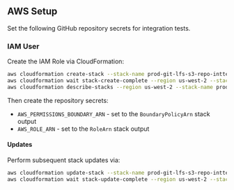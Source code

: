 ## AWS Setup

Set the following GitHub repository secrets for integration tests.

### IAM User

Create the IAM Role via CloudFormation:

```bash
aws cloudformation create-stack --stack-name prod-git-lfs-s3-repo-inttest-role --region us-west-2 --template-body file://iam_role.yml --parameters ParameterKey=EnvironmentName,ParameterValue=prod ParameterKey=RepoName,ParameterValue=troyready/git-lfs-s3 ParameterKey=ServiceName,ParameterValue=git-lfs-s3 --capabilities CAPABILITY_NAMED_IAM
aws cloudformation wait stack-create-complete --region us-west-2 --stack-name prod-git-lfs-s3-repo-inttest-role
aws cloudformation describe-stacks --region us-west-2 --stack-name prod-git-lfs-s3-repo-inttest-role --query 'Stacks[0].Outputs'
```

Then create the repository secrets:

- `AWS_PERMISSIONS_BOUNDARY_ARN` - set to the `BoundaryPolicyArn` stack output
- `AWS_ROLE_ARN` - set to the `RoleArn` stack output

#### Updates

Perform subsequent stack updates via:

```bash
aws cloudformation update-stack --stack-name prod-git-lfs-s3-repo-inttest-role --region us-west-2 --template-body file://iam_role.yml --parameters ParameterKey=EnvironmentName,ParameterValue=prod ParameterKey=RepoName,ParameterValue=troyready/git-lfs-s3 ParameterKey=ServiceName,ParameterValue=git-lfs-s3 --capabilities CAPABILITY_NAMED_IAM
aws cloudformation wait stack-update-complete --region us-west-2 --stack-name prod-git-lfs-s3-repo-inttest-role
```
